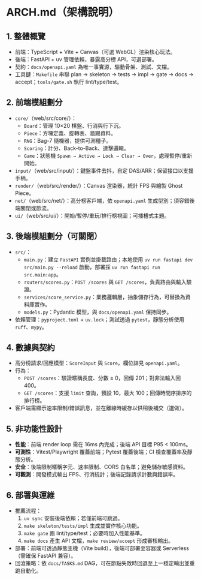 # ARCH.md（架構說明）

## 1. 整體概覽
- 前端：TypeScript + Vite + Canvas（可選 WebGL）渲染核心玩法。
- 後端：FastAPI + uv 管理依賴，暴露高分榜 API，可選部署。
- 契約：`docs/openapi.yaml` 為唯一事實源，驅動骨架、測試、文檔。
- 工具鏈：`Makefile` 串聯 plan → skeleton → tests → impl → gate → docs → accept；`tools/gate.sh` 執行 lint/type/test。

## 2. 前端模組劃分
- `core/`（web/src/core/）：
  - `Board`：管理 10×20 棋盤、行消與行下沉。
  - `Piece`：方塊定義、旋轉表、牆踢資料。
  - `RNG`：Bag-7 隨機器，提供可測種子。
  - `Scoring`：計分、Back-to-Back、連擊邏輯。
  - `Game`：狀態機 `Spawn → Active → Lock → Clear → Over`，處理暫停/重新開始。
- `input/`（web/src/input/）：鍵盤事件去抖，自定 DAS/ARR；保留接口以支援手柄。
- `render/`（web/src/render/）：Canvas 渲染器，統計 FPS 與繪製 Ghost Piece。
- `net/`（web/src/net/）：高分榜客戶端，依 `openapi.yaml` 生成型別；須容錯後端關閉或節流。
- `ui/`（web/src/ui/）：開始/暫停/重玩/排行榜視圖；可插槽式主題。

## 3. 後端模組劃分（可關閉）
- `src/`：
  - `main.py`：建立 `FastAPI` 實例並掛載路由；本地使用 `uv run fastapi dev src/main.py --reload` 啟動，部署採 `uv run fastapi run src.main:app`。
  - `routers/scores.py`：`POST /scores` 與 `GET /scores`，負責路由與輸入驗證。
  - `services/score_service.py`：業務邏輯層，抽象儲存行為，可替換為資料庫實作。
  - `models.py`：Pydantic 模型，與 `docs/openapi.yaml` 保持同步。
- 依賴管理：`pyproject.toml` + `uv.lock`；測試透過 `pytest`，靜態分析使用 `ruff`、`mypy`。

## 4. 數據與契約
- 高分榜請求/回應模型：`ScoreInput` 與 `Score`，欄位詳見 `openapi.yaml`。
- 行為：
  - `POST /scores`：驗證暱稱長度、分數 ≥ 0，回傳 201；對非法輸入回 400。
  - `GET /scores`：支援 `limit` 查詢，預設 10，最大 100；回傳時間序排序的排行榜。
- 客戶端需顯示速率限制/錯誤訊息，並在離線時緩存以供稍後補交（選做）。

## 5. 非功能性設計
- **性能**：前端 render loop 需在 16ms 內完成；後端 API 目標 P95 < 100ms。
- **可測性**：Vitest/Playwright 覆蓋前端；Pytest 覆蓋後端；CI 檢查覆蓋率及靜態分析。
- **安全**：後端限制暱稱字元、速率限制、CORS 白名單；避免儲存敏感資料。
- **可觀測**：開發模式輸出 FPS、行消統計；後端記錄請求計數與錯誤率。

## 6. 部署與運維
- 推薦流程：
  1. `uv sync` 安裝後端依賴；若僅前端可跳過。
  2. `make skeleton/tests/impl` 生成並實作核心功能。
  3. `make gate` 跑 lint/type/test；必要時加入性能基準。
  4. `make docs` 產生 API 文檔，`make review/accept` 形成審核輸出。
- 部署：前端可透過靜態主機（Vite build），後端可部署至容器或 Serverless（需確保 FastAPI 兼容）。
- 回滾策略：依 `docs/TASKS.md` DAG，可在節點失敗時回退至上一穩定輸出並重跑自動化。
